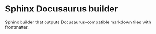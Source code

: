 # Sphinx Docusaurus builder

Sphinx builder that outputs Docusaurus-compatible markdown files with frontmatter.